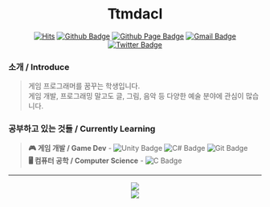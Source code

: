 <h1 align = "center">
    Ttmdacl
</h1>

<div align = center>
    
[![Hits](https://hits.seeyoufarm.com/api/count/incr/badge.svg?url=https%3A%2F%2Fgithub.com%2Fttmdacl%2Fhit-counter&count_bg=%23000000&title_bg=%23444444&icon=&icon_color=%23E7E7E7&title=hits&edge_flat=false)](https://hits.seeyoufarm.com)
[![Github Badge](https://img.shields.io/badge/-GitHub-000000?style=flat&logo=github&logoColor=white)](https://github.com/Ttmdacl) 
[![Github Page Badge](https://img.shields.io/badge/Blog-181717?style=flat&logo=github&logoColor=white)](https://Ttmdacl.github.io) 
[![Gmail Badge](https://img.shields.io/badge/Gmail-EA4335?style=flate&logo=gmail&logoColor=white)](mailto:ttmdacl4444@gmail.com) 
[![Twitter Badge](https://img.shields.io/badge/Twitter-1DA1F2?style=flat&logo=twitter&logoColor=white)](https://twitter.com/Ttmdacl) 
</div>

### 소개 / Introduce
> 게임 프로그래머를 꿈꾸는 학생입니다.  
> 게임 개발, 프로그래밍 말고도 글, 그림, 음악 등 다양한 예술 분야에 관심이 많습니다.

### 공부하고 있는 것들 / Currently Learning
> **🎮 게임 개발 / Game Dev** - ![Unity Badge](https://img.shields.io/badge/Unity-000000?style=flat&logo=unity&logoColor=white) ![C# Badge](https://img.shields.io/badge/C%23-684D95?style=flat&logo=c-sharp&logoColor=white) ![Git Badge](https://img.shields.io/badge/Git-F05032?style=flat&logo=git&logoColor=white)    
> **🖥 컴퓨터 공학 / Computer Science** - ![C Badge](https://img.shields.io/badge/C-A8B9CC?style=flat&logo=c&logoColor=white)  

---
<div align = center>
    <img src="https://github-readme-stats.vercel.app/api?username=Ttmdacl&hide=issues,contribs&show_icons=true&theme=city_lights"/><br>
    <a href = 'https://solved.ac/mascari4615'>
        <img src="http://mazassumnida.wtf/api/v2/generate_badge?boj=mascari4615">
    </a>
</div>
<!-- 스타일 참고 : https://zzsza.github.io/development/2020/07/10/make-github-profile-readme/ -->

<!-- 사이트 : https://shields.io/ -->
<!-- 사이트 : https://github.com/anuraghazra/github-readme-stats/blob/master/themes/README.md -->
<!-- 사이트 : https://simpleicons.org/ -->
